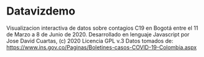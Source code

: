 # Datavizdemo
Visualizacion interactiva de datos sobre contagios C19 en Bogotá entre el 11 de Marzo a 8 de Junio de 2020. Desarrollado en lenguaje Javascript por Jose David Cuartas, (c) 2020 Licencia GPL v.3
 Datos tomados de: https://www.ins.gov.co/Paginas/Boletines-casos-COVID-19-Colombia.aspx
